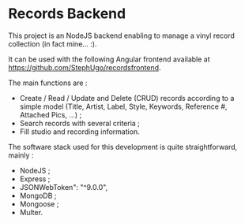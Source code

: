 # Records Backend

This project is an NodeJS backend enabling to manage a vinyl record collection (in fact mine... :). 

It can be used with the following Angular frontend available at https://github.com/StephUgo/recordsfrontend.

The main functions are :
  - Create / Read / Update and Delete (CRUD) records according to a simple model (Title, Artist, Label, Style, Keywords, Reference #, Attached Pics, ...) ;
  - Search records with several criteria ;
  - Fill studio and recording information.

The software stack used for this development is quite straightforward, mainly : 
  - NodeJS ;
  - Express ;
  - JSONWebToken": "^9.0.0",
  - MongoDB ;
  - Mongoose ;
  - Multer.
